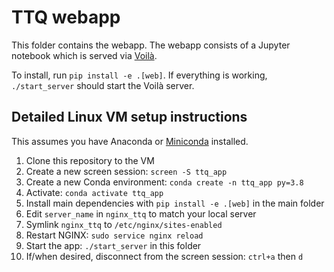 # TTQ webapp

This folder contains the webapp. The webapp consists of a Jupyter notebook which is served via [Voilà](https://voila.readthedocs.io/).

To install, run `pip install -e .[web]`. If everything is working, `./start_server` should start the Voilà server.

## Detailed Linux VM setup instructions

This assumes you have Anaconda or [Miniconda](https://docs.conda.io/en/latest/miniconda.html) installed.

1. Clone this repository to the VM
2. Create a new screen session: `screen -S ttq_app`
3. Create a new Conda environment: `conda create -n ttq_app py=3.8`
4. Activate: `conda activate ttq_app`
5. Install main dependencies with `pip install -e .[web]` in the main folder
6. Edit `server_name` in `nginx_ttq` to match your local server
7. Symlink `nginx_ttq`  to `/etc/nginx/sites-enabled`
8. Restart NGINX: `sudo service nginx reload`
9. Start the app: `./start_server` in this folder
10. If/when desired, disconnect from the screen session: `ctrl+a` then `d`